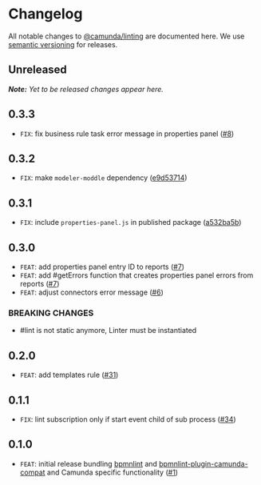 # Changelog

All notable changes to [@camunda/linting](https://github.com/camunda/linting) are documented here. We use [semantic versioning](http://semver.org/) for releases.

## Unreleased

___Note:__ Yet to be released changes appear here._

## 0.3.3

* `FIX`: fix business rule task error message in properties panel ([#8](https://github.com/camunda/linting/pull/8))

## 0.3.2

* `FIX`: make `modeler-moddle` dependency ([e9d53714](https://github.com/camunda/linting/commit/e9d5371456cd2e783ae2c7c0c3ca0f4c5047db1a))

## 0.3.1

* `FIX`: include `properties-panel.js` in published package ([a532ba5b](https://github.com/camunda/linting/commit/a532ba5b7bf0b126477c218484e668c418875b4e))

## 0.3.0

* `FEAT`: add properties panel entry ID to reports ([#7](https://github.com/camunda/bpmnlint-plugin-camunda-compat/pull/7))
* `FEAT`: add #getErrors function that creates properties panel errors from reports ([#7](https://github.com/camunda/bpmnlint-plugin-camunda-compat/pull/7))
* `FEAT`: adjust connectors error message ([#6](https://github.com/camunda/bpmnlint-plugin-camunda-compat/pull/6))

### BREAKING CHANGES

* #lint is not static anymore, Linter must be instantiated

## 0.2.0

* `FEAT`: add templates rule ([#31](https://github.com/camunda/bpmnlint-plugin-camunda-compat/pull/31))

## 0.1.1

* `FIX`: lint subscription only if start event child of sub process ([#34](https://github.com/camunda/bpmnlint-plugin-camunda-compat/pull/34))

## 0.1.0

* `FEAT`: initial release bundling [bpmnlint](https://github.com/bpmn-io/bpmnlint) and [bpmnlint-plugin-camunda-compat](https://github.com/camunda/bpmnlint-plugin-camunda-compat/) and Camunda specific functionality ([#1](https://github.com/camunda/linting/pull/1))
